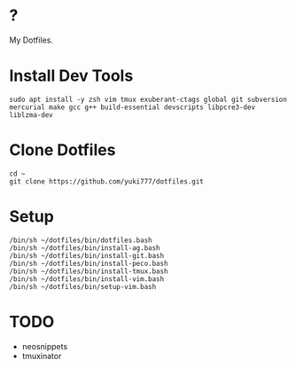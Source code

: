# ?
My Dotfiles.

# Install Dev Tools
```
sudo apt install -y zsh vim tmux exuberant-ctags global git subversion mercurial make gcc g++ build-essential devscripts libpcre3-dev liblzma-dev
```

# Clone Dotfiles
```
cd ~
git clone https://github.com/yuki777/dotfiles.git
```

# Setup
```
/bin/sh ~/dotfiles/bin/dotfiles.bash
/bin/sh ~/dotfiles/bin/install-ag.bash
/bin/sh ~/dotfiles/bin/install-git.bash
/bin/sh ~/dotfiles/bin/install-peco.bash
/bin/sh ~/dotfiles/bin/install-tmux.bash
/bin/sh ~/dotfiles/bin/install-vim.bash
/bin/sh ~/dotfiles/bin/setup-vim.bash
```

# TODO
- neosnippets
- tmuxinator
